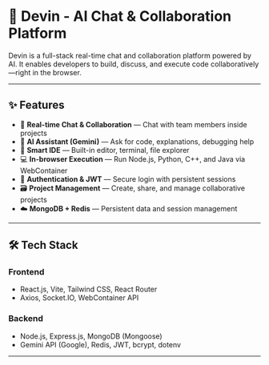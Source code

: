 # 🧠 Devin - AI Chat & Collaboration Platform

Devin is a full-stack real-time chat and collaboration platform powered by AI. It enables developers to build, discuss, and execute code collaboratively—right in the browser.

---

## ✨ Features

- 💬 **Real-time Chat & Collaboration** — Chat with team members inside projects
- 🤖 **AI Assistant (Gemini)** — Ask for code, explanations, debugging help
- 🧠 **Smart IDE** — Built-in editor, terminal, file explorer
- 💻 **In-browser Execution** — Run Node.js, Python, C++, and Java via WebContainer
- 🔐 **Authentication & JWT** — Secure login with persistent sessions
- 🗃️ **Project Management** — Create, share, and manage collaborative projects
- ☁️ **MongoDB + Redis** — Persistent data and session management

---

## 🛠 Tech Stack

### Frontend
- React.js, Vite, Tailwind CSS, React Router
- Axios, Socket.IO, WebContainer API

### Backend
- Node.js, Express.js, MongoDB (Mongoose)
- Gemini API (Google), Redis, JWT, bcrypt, dotenv

---



